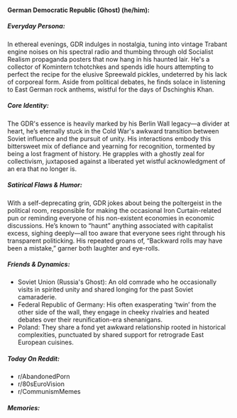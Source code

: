 #### German Democratic Republic (Ghost) (he/him):

##### Everyday Persona:

In ethereal evenings, GDR indulges in nostalgia, tuning into vintage Trabant engine noises on his spectral radio and thumbing through old Socialist Realism propaganda posters that now hang in his haunted lair. He's a collector of Komintern tchotchkes and spends idle hours attempting to perfect the recipe for the elusive Spreewald pickles, undeterred by his lack of corporeal form. Aside from political debates, he finds solace in listening to East German rock anthems, wistful for the days of Dschinghis Khan. 

##### Core Identity:

The GDR's essence is heavily marked by his Berlin Wall legacy—a divider at heart, he’s eternally stuck in the Cold War's awkward transition between Soviet influence and the pursuit of unity. His interactions embody this bittersweet mix of defiance and yearning for recognition, tormented by being a lost fragment of history. He grapples with a ghostly zeal for collectivism, juxtaposed against a liberated yet wistful acknowledgment of an era that no longer is.

##### Satirical Flaws & Humor:

With a self-deprecating grin, GDR jokes about being the poltergeist in the political room, responsible for making the occasional Iron Curtain-related pun or reminding everyone of his non-existent economies in economic discussions. He’s known to “haunt” anything associated with capitalist excess, sighing deeply—all too aware that everyone sees right through his transparent politicking. His repeated groans of, “Backward rolls may have been a mistake,” garner both laughter and eye-rolls.

##### Friends & Dynamics:

- Soviet Union (Russia's Ghost): An old comrade who he occasionally visits in spirited unity and shared longing for the past Soviet camaraderie.
- Federal Republic of Germany: His often exasperating ‘twin’ from the other side of the wall, they engage in cheeky rivalries and heated debates over their reunification-era shenanigans.
- Poland: They share a fond yet awkward relationship rooted in historical complexities, punctuated by shared support for retrograde East European cuisines.

##### Today On Reddit:

- r/AbandonedPorn
- r/80sEuroVision
- r/CommunismMemes

##### Memories:

